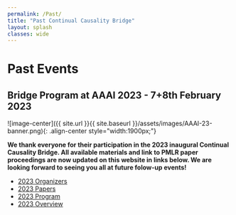 ```yaml
---
permalink: /Past/
title: "Past Continual Causality Bridge"
layout: splash
classes: wide
---
```


<style type="text/css">
    .image-center {
      display: block;
      margin-left: auto;
      margin-right: auto;
      float: right;
    }
</style>



# Past Events

## Bridge Program at AAAI 2023 - 7+8th February 2023
![image-center]({{ site.url }}{{ site.baseurl }}/assets/images/AAAI-23-banner.png){: .align-center style="width:1900px;"} 

**We thank everyone for their participation in the 2023 inaugural Continual Causality Bridge. All available materials and link to PMLR paper proceedings are now updated on this website in links below. We are looking forward to seeing you all at future folow-up events!**

- [2023 Organizers](23/organizers/)
- [2023 Papers](/23/papers)
- [2023 Program](/23/program)
- [2023 Overview](/23/overview/)



